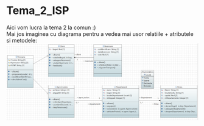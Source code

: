 # Tema_2_ISP
Aici vom lucra la tema 2 la comun :)<br />
Mai jos imaginea cu diagrama pentru a vedea mai usor relatiile + atributele si metodele:
![Imagine](DiagramaClase_Final.PNG "Diagrama")
